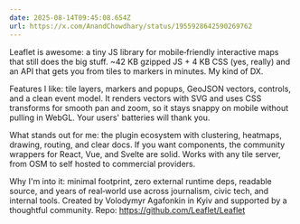 ```yaml
---
date: 2025-08-14T09:45:08.654Z
url: https://x.com/AnandChowdhary/status/1955928642590269762
---
```


Leaflet is awesome: a tiny JS library for mobile‑friendly interactive maps that still does the big stuff. \~42 KB gzipped JS + 4 KB CSS (yes, really) and an API that gets you from tiles to markers in minutes. My kind of DX.  
  
Features I like: tile layers, markers and popups, GeoJSON vectors, controls, and a clean event model. It renders vectors with SVG and uses CSS transforms for smooth pan and zoom, so it stays snappy on mobile without pulling in WebGL. Your users' batteries will thank you.  
  
What stands out for me: the plugin ecosystem with clustering, heatmaps, drawing, routing, and clear docs. If you want components, the community wrappers for React, Vue, and Svelte are solid. Works with any tile server, from OSM to self hosted to commercial providers.  
  
Why I'm into it: minimal footprint, zero external runtime deps, readable source, and years of real‑world use across journalism, civic tech, and internal tools. Created by Volodymyr Agafonkin in Kyiv and supported by a thoughtful community. Repo: <https://github.com/Leaflet/Leaflet>
